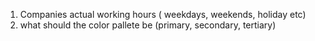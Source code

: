 1. Companies actual working hours ( weekdays, weekends, holiday etc)
2. what should the color pallete be (primary, secondary, tertiary)
